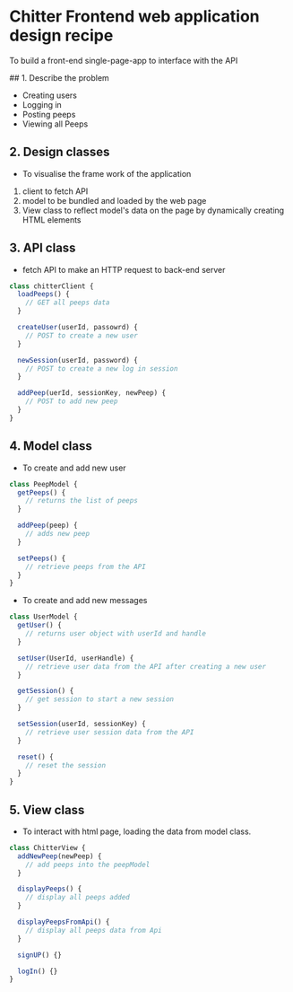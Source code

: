 # Chitter Frontend web application design recipe

To build a front-end single-page-app to interface with the API

## 1. Describe the problem

- Creating users
- Logging in
- Posting peeps
- Viewing all Peeps

## 2. Design classes

- To visualise the frame work of the application

1. client to fetch API
2. model to be bundled and loaded by the web page
3. View class to reflect model's data on the page by dynamically creating HTML elements

## 3. API class

- fetch API to make an HTTP request to back-end server

```javascript
class chitterClient {
  loadPeeps() {
    // GET all peeps data
  }

  createUser(userId, passowrd) {
    // POST to create a new user
  }

  newSession(userId, password) {
    // POST to create a new log in session
  }

  addPeep(uerId, sessionKey, newPeep) {
    // POST to add new peep
  }
}
```

## 4. Model class

- To create and add new user

```javascript
class PeepModel {
  getPeeps() {
    // returns the list of peeps
  }

  addPeep(peep) {
    // adds new peep
  }

  setPeeps() {
    // retrieve peeps from the API
  }
}
```

- To create and add new messages

```javascript
class UserModel {
  getUser() {
    // returns user object with userId and handle
  }

  setUser(UserId, userHandle) {
    // retrieve user data from the API after creating a new user
  }

  getSession() {
    // get session to start a new session
  }

  setSession(userId, sessionKey) {
    // retrieve user session data from the API
  }

  reset() {
    // reset the session
  }
}
```

## 5. View class

- To interact with html page, loading the data from model class.

```javascript
class ChitterView {
  addNewPeep(newPeep) {
    // add peeps into the peepModel
  }

  displayPeeps() {
    // display all peeps added
  }

  displayPeepsFromApi() {
    // display all peeps data from Api
  }

  signUP() {}

  logIn() {}
}
```
